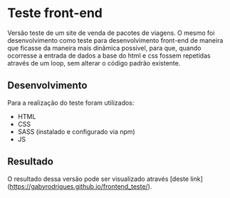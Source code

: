 # Teste front-end

Versão teste de um site de venda de pacotes de viagens. O mesmo foi desenvolvimento como teste para desenvolvimento front-end de maneira que ficasse da maneira mais dinâmica possível, para que, quando ocorresse a entrada de dados a base do html e css fossem repetidas através de um loop, sem alterar o código padrão existente.

## Desenvolvimento

Para a realização do teste foram utilizados:
- HTML
- CSS
- SASS (instalado e configurado via npm)
- JS

## Resultado
 O resultado dessa versão pode ser visualizado através [deste link] (https://gabyrodrigues.github.io/frontend_teste/).
